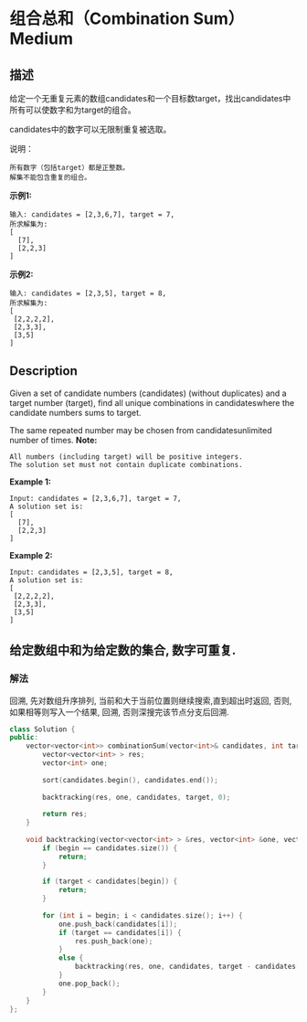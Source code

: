 # 组合总和（Combination Sum）Medium
## 描述
给定一个无重复元素的数组candidates和一个目标数target，找出candidates中所有可以使数字和为target的组合。

candidates中的数字可以无限制重复被选取。

说明：


	所有数字（包括target）都是正整数。
	解集不能包含重复的组合。


**示例1:**
```
输入: candidates = [2,3,6,7], target = 7,
所求解集为:
[
  [7],
  [2,2,3]
]
```


**示例2:**
```
输入: candidates = [2,3,5], target = 8,
所求解集为:
[
 [2,2,2,2],
 [2,3,3],
 [3,5]
]
```

## Description
Given a set of candidate numbers (candidates) (without duplicates) and a target number (target), find all unique combinations in candidateswhere the candidate numbers sums to target.

The same repeated number may be chosen from candidatesunlimited number of times.
**Note:**



	All numbers (including target) will be positive integers.
	The solution set must not contain duplicate combinations.


**Example 1:**
```
Input: candidates = [2,3,6,7], target = 7,
A solution set is:
[
  [7],
  [2,2,3]
]
```


**Example 2:**
```
Input: candidates = [2,3,5], target = 8,
A solution set is:
[
 [2,2,2,2],
 [2,3,3],
 [3,5]
]
```



## 给定数组中和为给定数的集合, 数字可重复.
### 解法
回溯, 先对数组升序排列, 当前和大于当前位置则继续搜索,直到超出时返回, 否则, 如果相等则写入一个结果, 回溯, 否则深搜完该节点分支后回溯.
```c++
class Solution {
public:
    vector<vector<int>> combinationSum(vector<int>& candidates, int target) {
        vector<vector<int> > res;
        vector<int> one;
        
        sort(candidates.begin(), candidates.end());
        
        backtracking(res, one, candidates, target, 0);
        
        return res;
    }
    
    void backtracking(vector<vector<int> > &res, vector<int> &one, vector<int> &candidates, int target, int begin) {
        if (begin == candidates.size()) {
            return;
        }

        if (target < candidates[begin]) {
            return;
        }
        
        for (int i = begin; i < candidates.size(); i++) {
            one.push_back(candidates[i]);
            if (target == candidates[i]) {
                res.push_back(one);
            }
            else {
                backtracking(res, one, candidates, target - candidates[i], i);
            }
            one.pop_back();
        }
    }
};
```
